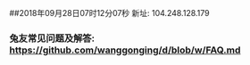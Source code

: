 ##2018年09月28日07时12分07秒 新址: 104.248.128.179
### 兔友常见问题及解答: https://github.com/wanggonging/d/blob/w/FAQ.md
